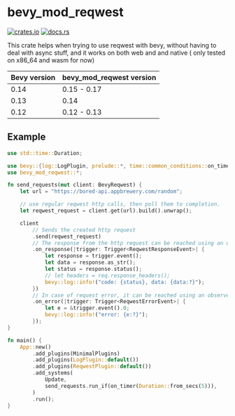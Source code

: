 # bevy_mod_reqwest

[![crates.io](https://img.shields.io/crates/v/bevy_mod_reqwest)](https://crates.io/crates/bevy_mod_reqwest)
[![docs.rs](https://docs.rs/bevy_mod_reqwest/badge.svg)](https://docs.rs/bevy_mod_reqwest)

This crate helps when trying to use reqwest with bevy, without having to deal with async stuff, and it works on both web and and native
( only tested on x86_64 and wasm for now)

| Bevy version | bevy_mod_reqwest version |
| ------------ | ------------------------ |
| 0.14         | 0.15 - 0.17              |
| 0.13         | 0.14                     |
| 0.12         | 0.12 - 0.13              |

## Example

``` rust
use std::time::Duration;

use bevy::{log::LogPlugin, prelude::*, time::common_conditions::on_timer};
use bevy_mod_reqwest::*;

fn send_requests(mut client: BevyReqwest) {
    let url = "https://bored-api.appbrewery.com/random";

    // use regular reqwest http calls, then poll them to completion.
    let reqwest_request = client.get(url).build().unwrap();

    client
        // Sends the created http request
        .send(reqwest_request)
        // The response from the http request can be reached using an observersystem
        .on_response(|trigger: Trigger<ReqwestResponseEvent>| {
            let response = trigger.event();
            let data = response.as_str();
            let status = response.status();
            // let headers = req.response_headers();
            bevy::log::info!("code: {status}, data: {data:?}");
        })
        // In case of request error, it can be reached using an observersystem
        .on_error(|trigger: Trigger<ReqwestErrorEvent>| {
            let e = &trigger.event().0;
            bevy::log::info!("error: {e:?}");
        });
}

fn main() {
    App::new()
        .add_plugins(MinimalPlugins)
        .add_plugins(LogPlugin::default())
        .add_plugins(ReqwestPlugin::default())
        .add_systems(
            Update,
            send_requests.run_if(on_timer(Duration::from_secs(5))),
        )
        .run();
}
```
